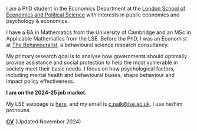 I am a PhD student in the Economics Department at the [London School of Economics and Political Science](https://www.lse.ac.uk/economics) with interests in public economics and psychology & economics. 

I have a BA in Mathematics from the University of Cambridge and an MSc in Applicable Mathematics from the LSE. Before the PhD, I was an Economist at [The Behaviouralist](https://thebehaviouralist.com/), a behavioural science research consultancy.

My primary research goal is to analyse how governments should optimally provide assistance and social protection to help the most vulnerable in society meet their basic needs. I focus on how psychological factors, including mental health and behavioural biases, shape behaviour and impact policy effectiveness.

**I am on the 2024-25 job market.**

My LSE webpage is [here](https://www.lse.ac.uk/economics/people/research-students/canishk-naik), and my email is [c.naik@lse.ac.uk](mailto:c.naik@lse.ac.uk). I use he/him pronouns.

__[CV](/pdf/CVCN.pdf)__ (Updated November 2024)

<!-- __[Research Statement](/pdf/ Research Statement.pdf")__  -->
